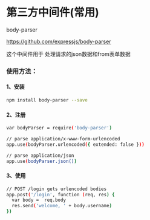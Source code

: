 # 第三方中间件(常用)

body-parser

https://github.com/expressjs/body-parser

这个中间件用于 处理请求的json数据和from表单数据



### 使用方法：

#### 1、安装

```bash
npm install body-parser --save
```

#### 2、注册

```bash
var bodyParser = require('body-parser')

// parse application/x-www-form-urlencoded
app.use(bodyParser.urlencoded({ extended: false }))

// parse application/json
app.use(bodyParser.json())
```

#### 3、使用

```bash
// POST /login gets urlencoded bodies
app.post('/login', function (req, res) {
  var body =  req.body
  res.send('welcome, ' + body.username)
})
```